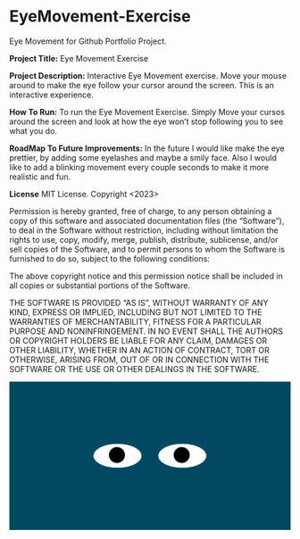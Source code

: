 # EyeMovement-Exercise
Eye Movement for Github Portfolio Project.

**Project Title:** Eye Movement Exercise

**Project Description:** Interactive Eye Movement exercise. Move your mouse around to make the eye follow your cursor around the screen. This is an interactive experience. 

**How To Run:** To run the Eye Movement Exercise. Simply Move your cursos around the screen and look at how the eye won’t stop following you to see what you do.

**RoadMap To Future Improvements:**  In the future I would like  make the eye prettier, by adding some eyelashes and maybe a smily face. Also I would like to add a blinking movement every couple seconds to make it more realistic and fun.

**License** MIT License. 
Copyright <2023> <Natalia Loria>

Permission is hereby granted, free of charge, to any person obtaining a copy of this software and associated documentation files (the “Software”), to deal in the Software without restriction, including without limitation the rights to use, copy, modify, merge, publish, distribute, sublicense, and/or sell copies of the Software, and to permit persons to whom the Software is furnished to do so, subject to the following conditions:


The above copyright notice and this permission notice shall be included in all copies or substantial portions of the Software.

THE SOFTWARE IS PROVIDED “AS IS”, WITHOUT WARRANTY OF ANY KIND, EXPRESS OR IMPLIED, INCLUDING BUT NOT LIMITED TO THE WARRANTIES OF MERCHANTABILITY, FITNESS FOR A PARTICULAR PURPOSE AND NONINFRINGEMENT. IN NO EVENT SHALL THE AUTHORS OR COPYRIGHT HOLDERS BE LIABLE FOR ANY CLAIM, DAMAGES OR OTHER LIABILITY, WHETHER IN AN ACTION OF CONTRACT, TORT OR OTHERWISE, ARISING FROM, OUT OF OR IN CONNECTION WITH THE SOFTWARE OR THE USE OR OTHER DEALINGS IN THE SOFTWARE.

![Cover Image](EyeMovement.png)

